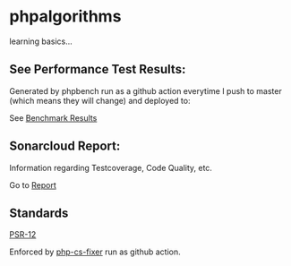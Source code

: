 # phpalgorithms
learning basics...

## See Performance Test Results:
Generated by phpbench run as a github action everytime I push to master (which means they will change) and deployed to:

See [Benchmark Results](https://fase22.github.io/phpalgorithms/)


## Sonarcloud Report:
Information regarding Testcoverage, Code Quality, etc.

Go to [Report](https://sonarcloud.io/project/overview?id=FaSe22_phpalgorithms)

## Standards

[PSR-12](https://www.php-fig.org/psr/psr-12/)

Enforced by [php-cs-fixer](https://github.com/PHP-CS-Fixer/PHP-CS-Fixer) run as github action. 
